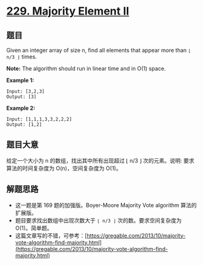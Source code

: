 # [229. Majority Element II](https://leetcode.com/problems/majority-element-ii/)

## 题目

Given an integer array of size n, find all elements that appear more than `⌊ n/3 ⌋` times.

**Note:** The algorithm should run in linear time and in O(1) space.

**Example 1:**

    Input: [3,2,3]
    Output: [3]

**Example 2:**

    Input: [1,1,1,3,3,2,2,2]
    Output: [1,2]

## 题目大意

给定一个大小为 n 的数组，找出其中所有出现超过 ⌊ n/3 ⌋ 次的元素。说明: 要求算法的时间复杂度为 O(n)，空间复杂度为 O(1)。

## 解题思路

- 这一题是第 169 题的加强版。Boyer-Moore Majority Vote algorithm 算法的扩展版。
- 题目要求找出数组中出现次数大于 `⌊ n/3 ⌋` 次的数。要求空间复杂度为 O(1)。简单题。
- 这篇文章写的不错，可参考：[https://gregable.com/2013/10/majority-vote-algorithm-find-majority.html](https://gregable.com/2013/10/majority-vote-algorithm-find-majority.html)